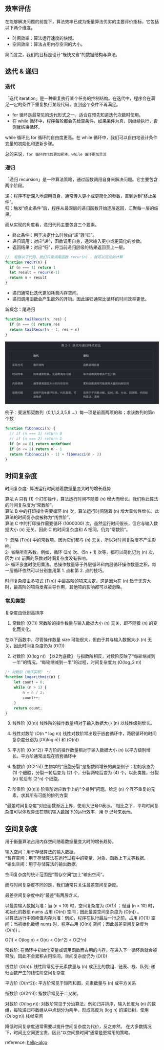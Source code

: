 ## 效率评估
在能够解决问题的前提下，算法效率已成为衡量算法优劣的主要评价指标，它包括以下两个维度。

- 时间效率：算法运行速度的快慢。
- 空间效率：算法占用内存空间的大小。

简而言之，我们的目标是设计“既快又省”的数据结构与算法。


## 迭代 & 递归

### 迭代
「迭代 iteration」是一种重复执行某个任务的控制结构。在迭代中，程序会在满足一定的条件下重复执行某段代码，直到这个条件不再满足。

- for 循环是最常见的迭代形式之一，适合在预先知道迭代次数时使用。
- 在 while 循环中，程序每轮都会先检查条件，如果条件为真，则继续执行，否则就结束循环。

while 循环比 for 循环的自由度更高。在 while 循环中，我们可以自由地设计条件变量的初始化和更新步骤。

总的来说，`for 循环的代码更加紧凑，while 循环更加灵活`


### 递归

「递归 recursion」是一种算法策略，通过函数调用自身来解决问题。它主要包含两个阶段。

递：程序不断深入地调用自身，通常传入更小或更简化的参数，直到达到“终止条件”。<br>
归：触发“终止条件”后，程序从最深层的递归函数开始逐层返回，汇聚每一层的结果。

而从实现的角度看，递归代码主要包含三个要素。

- 终止条件：用于决定什么时候由“递”转“归”。
- 递归调用：对应“递”，函数调用自身，通常输入更小或更简化的参数。
- 返回结果：对应“归”，将当前递归层级的结果返回至上一层。

```js
//  观察以下代码，我们只需调用函数 recur(n) ，就可以完成的计算
function recur(n) {
  if (n === 1) return 1
  let result = recur(n-1)
  return n + result
}
```

- 递归通常比迭代更加耗费内存空间。
- 递归调用函数会产生额外的开销。因此递归通常比循环的时间效率更低。

新概念：尾递归
```js
function tailRecur(n, res) {
  if (n === 0) return res
  return tailRecur(n - 1, res + n)
}
```
![Alt text](../images/image-4.png)

例子：斐波那契数列（0,1,1,2,3,5,8....）每一项是前面两项的和；求该数列的第n个数
```js
function fibonacci(n) {
  // if (n === 1) return 0
  // if (n === 2) return 1
  if (n <= 0) return undefined
  if (n <= 2) return n - 1
  return fibonacci(n - 1) + fibonacci(n - 2)
}
```

## 时间复杂度
时间复杂度- 算法运行时间随着数据量变大时的增长趋势

算法 A 只有 \(1\) 个打印操作，算法运行时间不随着 \(n\) 增大而增长。我们称此算法的时间复杂度为“常数阶”。<br>
算法 B 中的打印操作需要循环 \(n\) 次，算法运行时间随着 \(n\) 增大呈线性增长。此算法的时间复杂度被称为“线性阶”。<br>
算法 C 中的打印操作需要循环 \(1000000\) 次，虽然运行时间很长，但它与输入数据大小 \(n\) 无关。因此 C 的时间复杂度和 A 相同，仍为“常数阶”。

1- 忽略 \(T(n)\) 中的常数项。因为它们都与 \(n\) 无关，所以对时间复杂度不产生影响。<br>
2- 省略所有系数。例如，循环 \(2n\) 次、\(5n + 1\) 次等，都可以简化记为 \(n\) 次，因为 \(n\) 前面的系数对时间复杂度没有影响。<br>
3- 循环嵌套时使用乘法。总操作数量等于外层循环和内层循环操作数量之积，每一层循环依然可以分别套用第 1. 点和第 2. 点的技巧。

时间复杂度由多项式 \(T(n)\) 中最高阶的项来决定。这是因为在 \(n\) 趋于无穷大时，最高阶的项将发挥主导作用，其他项的影响都可以被忽略。

### 常见类型
复杂度由低到高排序
1.   常数阶 \(O(1)\)
常数阶的操作数量与输入数据大小 \(n\) 无关，即不随着 \(n\) 的变化而变化。

在以下函数中，尽管操作数量 size 可能很大，但由于其与输入数据大小 \(n\) 无关，因此时间复杂度仍为 \(O(1)\)

2.   对数阶 \(O(log n)\) 【以2为底数】
与指数阶相反，对数阶反映了“每轮缩减到一半”的情况。“每轮缩减到一半”的过程，时间复杂度为 \(O(log_2 n)\) 

```js
/* 对数阶（循环实现） */
function logarithmic(n) {
    let count = 0;
    while (n > 1) {
        n = n / 2;
        count++;
    }
    return count;
}

```

3.   线性阶 \(O(n)\)
线性阶的操作数量相对于输入数据大小 \(n\) 以线性级别增长。


4.   线性对数阶 \(O(n * log n)\)
线性对数阶常出现于嵌套循环中，两层循环的时间复杂度分别为 \(O(\log n)\) 和 \(O(n)\) 


5.   平方阶 \(O(n^2)\)
平方阶的操作数量相对于输入数据大小 \(n\) 以平方级别增长。平方阶通常出现在嵌套循环中

6.  指数阶 \(O(2^n)\)
生物学的“细胞分裂”是指数阶增长的典型例子：初始状态为 \(1\) 个细胞，分裂一轮后变为 \(2\) 个，分裂两轮后变为 \(4\) 个，以此类推，分裂 \(n\) 轮后有 \(2^n\) 个细胞。

7.   阶乘阶 \(O(n!)\)
阶乘阶对应数学上的“全排列”问题。给定 \(n\) 个互不重复的元素，求其所有可能的排列方案

“最差时间复杂度”对应函数渐近上界，使用大记号$O$表示。
相比之下，平均时间复杂度可以体现算法在随机输入数据下的运行效率，用 $\Theta$ 记号来表示。



## 空间复杂度

用于衡量算法占用内存空间随着数据量变大时的增长趋势。

输入空间：用于存储算法的输入数据。<br>
*暂存空间：用于存储算法在运行过程中的变量、对象、函数上下文等数据。<br>
*输出空间：用于存储算法的输出数据。

空间复杂度的统计范围是“暂存空间”加上“输出空间”。

而与时间复杂度不同的是，我们通常只关注最差空间复杂度。

最差空间复杂度中的“最差”有两层含义。

以最差输入数据为准：当 (n < 10) 时，空间复杂度为 (O(1)) ；但当 (n > 10) 时，初始化的数组 nums 占用 (O(n)) 空间；因此最差空间复杂度为 (O(n)) 。<br>
以算法运行中的峰值内存为准：例如，程序在执行最后一行之前，占用 (O(1)) 空间；当初始化数组 nums 时，程序占用 (O(n)) 空间；因此最差空间复杂度为 (O(n)) 。

O(1) < O(log n) < O(n) < O(n^2) < O(2^n)

常数阶: 在循环中初始化变量或调用函数而占用的内存，在进入下一循环后就会被释放，因此不会累积占用空间，空间复杂度仍为 (O(1)) 

线性阶 (O(n)): 线性阶常见于元素数量与 \(n\) 成正比的数组、链表、栈、队列; 递归函数产生的线性阶空间复杂度

平方阶 \(O(n^2)\): 平方阶常见于矩阵和图，元素数量与 \(n\) 成平方关系

指数阶 \(O(2^n)\): 指数阶常见于二叉树。

对数阶 \(O(log n)\): 对数阶常见于分治算法。例如归并排序，输入长度为 \(n\) 的数组，每轮递归将数组从中点划分为两半，形成高度为 \(log n\) 的递归树，使用 \(O(log n)\) 栈帧空间

降低时间复杂度通常需要以提升空间复杂度为代价，反之亦然。
在大多数情况下，时间比空间更宝贵，因此“以空间换时间”通常是更常用的策略。

reference: [hellp-algo](https://www.hello-algo.com/chapter_computational_complexity/performance_evaluation/)